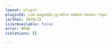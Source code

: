 ```yaml
---
layout: plugin
pluginId: com.mageddo.gradle-embed-maven-repo
jarSha1: INVALID
isJarAvailable: false
error: NONE
violations: []

---
```

